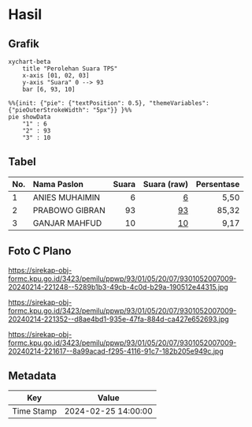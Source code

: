 # Hasil

## Grafik

```mermaid
xychart-beta
    title "Perolehan Suara TPS"
    x-axis [01, 02, 03]
    y-axis "Suara" 0 --> 93
    bar [6, 93, 10]
```

```mermaid
%%{init: {"pie": {"textPosition": 0.5}, "themeVariables": {"pieOuterStrokeWidth": "5px"}} }%%
pie showData
    "1" : 6
    "2" : 93
    "3" : 10
```

## Tabel

| No. | Nama Paslon    | Suara | Suara (raw) | Persentase |
|:--- |:-------------- | -----:| -----------:| ----------:|
| 1   | ANIES MUHAIMIN | 6     | [6][p-1]    | 5,50       |
| 2   | PRABOWO GIBRAN | 93    | [93][p-2]   | 85,32      |
| 3   | GANJAR MAHFUD  | 10    | [10][p-3]   | 9,17       |


[p-1]: https://github.com/gigit-pemilu/pemilu-2024-93-papua-selatan/blob/main/pilpres/hitung-suara/sub/93-papua-selatan/sub/01-merauke/sub/05-semangga/sub/2007-semangga-jaya/sub/009-tps/sub/paslon-1.txt
[p-2]: https://github.com/gigit-pemilu/pemilu-2024-93-papua-selatan/blob/main/pilpres/hitung-suara/sub/93-papua-selatan/sub/01-merauke/sub/05-semangga/sub/2007-semangga-jaya/sub/009-tps/sub/paslon-2.txt
[p-3]: https://github.com/gigit-pemilu/pemilu-2024-93-papua-selatan/blob/main/pilpres/hitung-suara/sub/93-papua-selatan/sub/01-merauke/sub/05-semangga/sub/2007-semangga-jaya/sub/009-tps/sub/paslon-3.txt

## Foto C Plano

https://sirekap-obj-formc.kpu.go.id/3423/pemilu/ppwp/93/01/05/20/07/9301052007009-20240214-221248--5289b1b3-49cb-4c0d-b29a-190512e44315.jpg

https://sirekap-obj-formc.kpu.go.id/3423/pemilu/ppwp/93/01/05/20/07/9301052007009-20240214-221352--d8ae4bd1-935e-47fa-884d-ca427e652693.jpg

https://sirekap-obj-formc.kpu.go.id/3423/pemilu/ppwp/93/01/05/20/07/9301052007009-20240214-221617--8a99acad-f295-4116-91c7-182b205e949c.jpg


## Metadata

| Key        | Value               |
| ---------- | ------------------- |
| Time Stamp | 2024-02-25 14:00:00 |




